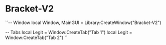 # Bracket-V2

``-- Window
local Window, MainGUI = Library:CreateWindow("Bracket-V2")

-- Tabs
local Legit = Window:CreateTab("Tab 1")
local Legit = Window:CreateTab("Tab 2")
``
